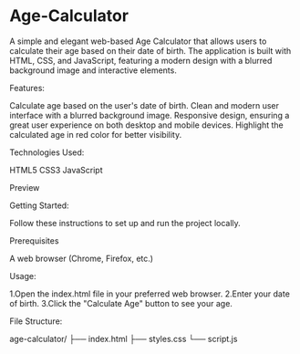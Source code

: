 # Age-Calculator
 
A simple and elegant web-based Age Calculator that allows users to calculate their age based on their date of birth. The application is built with HTML, CSS, and JavaScript, featuring a modern design with a blurred background image and interactive elements.

Features:

Calculate age based on the user's date of birth.
Clean and modern user interface with a blurred background image.
Responsive design, ensuring a great user experience on both desktop and mobile devices.
Highlight the calculated age in red color for better visibility.

Technologies Used:

HTML5
CSS3
JavaScript

Preview

Getting Started:

Follow these instructions to set up and run the project locally.

Prerequisites

A web browser (Chrome, Firefox, etc.)

Usage:

1.Open the index.html file in your preferred web browser.
2.Enter your date of birth.
3.Click the "Calculate Age" button to see your age.

File Structure:

age-calculator/
├── index.html
├── styles.css
└── script.js